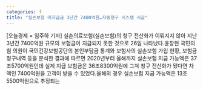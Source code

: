 ```yaml
---
categories: f
title: "실손보험 미지급금 3년간 7400억원…자동청구 시스템 시급"
---
```

[오늘경제 = 임주하 기자] 실손의료보험(실손보험)의 청구 전산화가 이뤄지지 않아 지난 3년간 7400억원 규모의 보험금이 지급되지 못한 것으로 26일 나타났다.윤창현 국민의힘 의원이 국민건강보험공단의 본인부담금 통계와 보험사의 실손보험 가입 현황, 보험금 청구내역 등을 분석한 결과에 따르면 2020년부터 올해까지 실손보험 지급 가능액은 37조5700억원인데 실제 지급 보험금은 36조8300억원에 그쳐 청구 전산화가 됐다면 차액인 7400억원을 고객이 받을 수 있었다.올해의 경우 실손보험 지급 가능액은 13조5500억원으로 추정되는